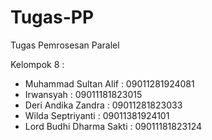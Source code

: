 # Tugas-PP
Tugas Pemrosesan Paralel

Kelompok 8 :

* Muhammad Sultan Alif	     : 09011281924081
* Irwansyah 			           : 09011181823015
* Deri Andika Zandra	       : 09011281823033
* Wilda Septriyanti		       : 09011381924101
* Lord Budhi Dharma Sakti    : 09011181823124
